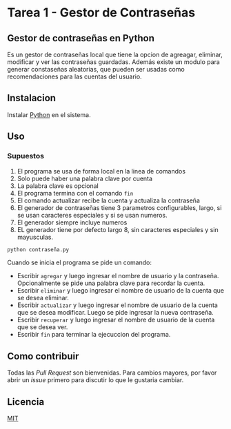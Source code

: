 # Tarea 1 - Gestor de Contraseñas

## Gestor de contraseñas en Python

Es un gestor de contraseñas local que tiene la opcion de agreagar, eliminar, modificar y ver las contraseñas guardadas. Además existe un modulo para generar constaseñas aleatorias,
que pueden ser usadas como recomendaciones para las cuentas del usuario.

## Instalacion

Instalar [Python](https://www.python.org/) en el sistema.

## Uso

### Supuestos

1. El programa se usa de forma local en la linea de comandos
2. Solo puede haber una palabra clave por cuenta
3. La palabra clave es opcional
4. El programa termina con el comando `fin`
5. El comando actualizar recibe la cuenta y actualiza la contraseña
6. El generador de contraseñas tiene 3 parametros configurables, largo, si se usan caracteres especiales y si se usan numeros.
7. El generador siempre incluye numeros
8. EL generador tiene por defecto largo 8, sin caracteres especiales y sin mayusculas.

```bash
python contraseña.py
```

Cuando se inicia el programa se pide un comando:
* Escribir `agregar` y luego ingresar el nombre de usuario y la contraseña. Opcionalmente se pide una palabra clave para recordar la cuenta.
* Escribir `eliminar` y luego ingresar el nombre de usuario de la cuenta que se desea eliminar.
* Escribir `actualizar` y luego ingresar el nombre de usuario de la cuenta que se desea modificar. Luego se pide ingresar la nueva contraseña.
* Escribir `recuperar` y luego ingresar el nombre de usuario de la cuenta que se desea ver.
* Escribir `fin` para terminar la ejecuccion del programa.

## Como contribuir

Todas las *Pull Request* son bienvenidas. Para cambios mayores, por favor abrir un *issue* primero para discutir lo que le gustaria cambiar.

## Licencia

[MIT](https://choosealicense.com/licenses/mit/)
